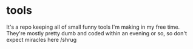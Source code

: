 # tools

It's a repo keeping all of small funny tools I'm making in my free time.
They're mostly pretty dumb and coded within an evening or so, so don't expect miracles here /shrug